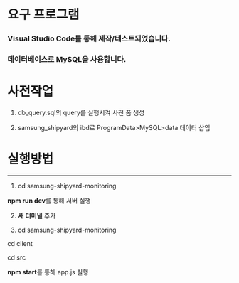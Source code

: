 # 요구 프로그램
### Visual Studio Code를 통해 제작/테스트되었습니다.
### 데이터베이스로 MySQL을 사용합니다.


# 사전작업

1. db_query.sql의 query를 실행시켜 사전 폼 생성

2. samsung_shipyard의 ibd로 ProgramData>MySQL>data 데이터 삽입


# 실행방법
- - -
1. cd samsung-shipyard-monitoring

**npm run dev**를 통해 서버 실행

2. **새 터미널** 추가

3. cd samsung-shipyard-monitoring

cd client

cd src

**npm start**를 통해 app.js 실행
